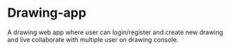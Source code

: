 # Drawing-app
A drawing web app where user can login/register and create new drawing and live collaborate with multiple user on drawing console.
